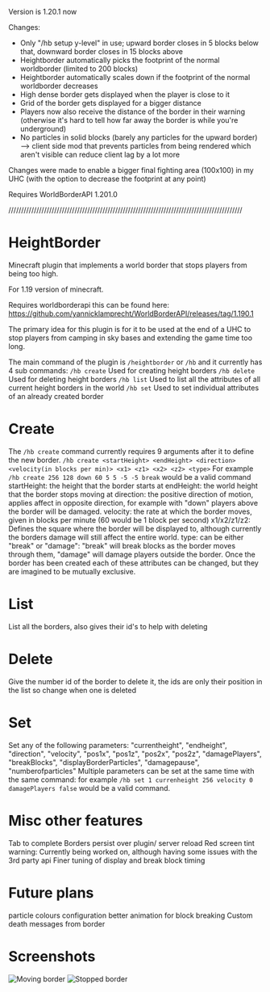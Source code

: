 Version is 1.20.1 now

Changes: 
- Only "/hb setup y-level" in use; upward border closes in 5 blocks below that, downward border closes in 15 blocks above
- Heightborder automatically picks the footprint of the normal worldborder (limited to 200 blocks)
- Heightborder automatically scales down if the footprint of the normal worldborder decreases
- High dense border gets displayed when the player is close to it
- Grid of the border gets displayed for a bigger distance
- Players now also receive the distance of the border in their warning (otherwise it's hard to tell how far away the border is while you're underground)
- No particles in solid blocks (barely any particles for the upward border) --> client side mod that prevents particles from being rendered which aren't visible can reduce client lag by a lot more

Changes were made to enable a bigger final fighting area (100x100) in my UHC (with the option to decrease the footprint at any point)

Requires WorldBorderAPI 1.201.0

////////////////////////////////////////////////////////////////////////////////////////////
# HeightBorder
Minecraft plugin that implements a world border that stops players from being too high. 

For 1.19 version of minecraft.

Requires worldborderapi this can be found here:
https://github.com/yannicklamprecht/WorldBorderAPI/releases/tag/1.190.1

The primary idea for this plugin is for it to be used at the end of a UHC to stop players from camping
in sky bases and extending the game time too long.

The main command of the plugin is `/heightborder` or `/hb` and it currently has 4 sub commands:
`/hb create` Used for creating height borders
`/hb delete` Used for deleting height borders
`/hb list` Used to list all the attributes of all current height borders in the world
`/hb set` Used to set individual attributes of an already created border

# Create
The `/hb create` command currently requires 9 arguments after it to define the new border.
`/hb create <startHeight> <endHeight> <direction> <velocity(in blocks per min)> <x1> <z1> <x2> <z2> <type>`
For example `/hb create 256 128 down 60 5 5 -5 -5 break` would be a valid command
startHeight: the height that the border starts at
endHeight: the world height that the border stops moving at
direction: the positive direction of motion, applies affect in opposite direction,
for example with "down" players above the border will be damaged.
velocity: the rate at which the border moves, given in blocks per minute (60 would be 1 block per second)
x1/x2/z1/z2: Defines the square where the border will be displayed to, although currently the borders damage
will still affect the entire world.
type: can be either "break" or "damage": "break" will break blocks as the border moves through them, "damage" will damage
players outside the border. Once the border has been created each of these attributes can be changed, but they are imagined
to be mutually exclusive. 

# List
List all the borders, also gives their id's to help with deleting

# Delete
Give the number id of the border to delete it, the ids are only their position in the list so change when one is deleted

# Set
Set any of the following parameters:
            "currentheight",
            "endheight",
            "direction",
            "velocity",
            "pos1x",
            "pos1z",
            "pos2x",
            "pos2z",
            "damagePlayers",
            "breakBlocks",
            "displayBorderParticles",
            "damagepause",
            "numberofparticles"
Multiple parameters can be set at the same time with the same command:
for example `/hb set 1 currenheight 256 velocity 0 damagePlayers false` would be a valid command.

# Misc other features
Tab to complete
Borders persist over plugin/ server reload
Red screen tint warning: Currently being worked on, although having some issues with the 3rd party api
Finer tuning of display and break block timing

# Future plans
particle colours configuration
better animation for block breaking
Custom death messages from border

# Screenshots
![Moving border](./images/2022-01-01_17.15.23.png)
![Stopped border](./images/2022-01-01_17.16.16.png)


